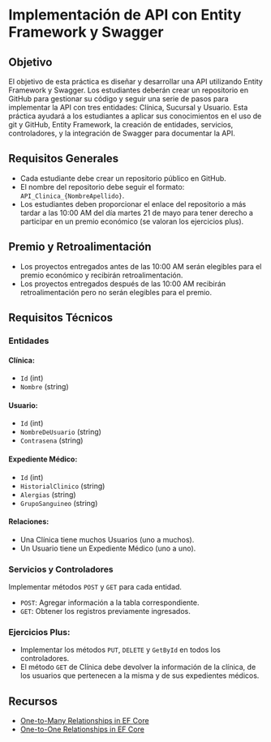 # Implementación de API con Entity Framework y Swagger

## Objetivo

El objetivo de esta práctica es diseñar y desarrollar una API utilizando Entity Framework y Swagger. Los estudiantes deberán crear un repositorio en GitHub para gestionar su código y seguir una serie de pasos para implementar la API con tres entidades: Clínica, Sucursal y Usuario. Esta práctica ayudará a los estudiantes a aplicar sus conocimientos en el uso de git y GitHub, Entity Framework, la creación de entidades, servicios, controladores, y la integración de Swagger para documentar la API.

## Requisitos Generales

- Cada estudiante debe crear un repositorio público en GitHub.
- El nombre del repositorio debe seguir el formato: `API_Clinica_{NombreApellido}`.
- Los estudiantes deben proporcionar el enlace del repositorio a más tardar a las 10:00 AM del día martes 21 de mayo para tener derecho a participar en un premio económico (se valoran los ejercicios plus).

## Premio y Retroalimentación

- Los proyectos entregados antes de las 10:00 AM serán elegibles para el premio económico y recibirán retroalimentación.
- Los proyectos entregados después de las 10:00 AM recibirán retroalimentación pero no serán elegibles para el premio.

## Requisitos Técnicos

### Entidades

#### Clínica:

- `Id` (int)
- `Nombre` (string)

#### Usuario:

- `Id` (int)
- `NombreDeUsuario` (string)
- `Contrasena` (string)

#### Expediente Médico:

- `Id` (int)
- `HistorialClinico` (string)
- `Alergias` (string)
- `GrupoSanguineo` (string)

#### Relaciones:

- Una Clínica tiene muchos Usuarios (uno a muchos).
- Un Usuario tiene un Expediente Médico (uno a uno).

### Servicios y Controladores

Implementar métodos `POST` y `GET` para cada entidad.

- `POST`: Agregar información a la tabla correspondiente.
- `GET`: Obtener los registros previamente ingresados.

### Ejercicios Plus:

- Implementar los métodos `PUT`, `DELETE` y `GetById` en todos los controladores.
- El método `GET` de Clínica debe devolver la información de la clínica, de los usuarios que pertenecen a la misma y de sus expedientes médicos.


## Recursos

- [One-to-Many Relationships in EF Core](https://learn.microsoft.com/en-us/ef/core/modeling/relationships/one-to-many)
- [One-to-One Relationships in EF Core](https://learn.microsoft.com/en-us/ef/core/modeling/relationships/one-to-one)
